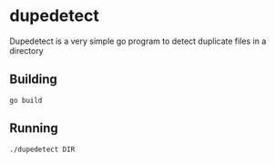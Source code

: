 # dupedetect

Dupedetect is a very simple go program to detect duplicate files in a
directory

## Building

`go build`

## Running

`./dupedetect DIR`

